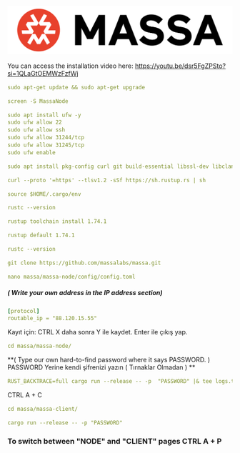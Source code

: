 ![](https://github.com/ErkanDERELI/MassaLabs_Node_Setup/blob/main/Massa_TransBG_Red_Black.png)


You can access the installation video here: https://youtu.be/dsr5FgZPSto?si=1QLaGtOEMWzFzfWj



```yaml
sudo apt-get update && sudo apt-get upgrade
```

```yaml
screen -S MassaNode
```


```yaml
sudo apt install ufw -y
sudo ufw allow 22
sudo ufw allow ssh
sudo ufw allow 31244/tcp
sudo ufw allow 31245/tcp 
sudo ufw enable 
```
```yaml
sudo apt install pkg-config curl git build-essential libssl-dev libclang-dev cmake
```

```yaml
curl --proto '=https' --tlsv1.2 -sSf https://sh.rustup.rs | sh
```

```yaml
source $HOME/.cargo/env
```

```yaml
rustc --version
```

```yaml
rustup toolchain install 1.74.1
```

```yaml
rustup default 1.74.1
```

```yaml
rustc --version
```

```yaml
git clone https://github.com/massalabs/massa.git
```

```yaml
nano massa/massa-node/config/config.toml
```
##### ( Write your own address in the IP address section)

```yaml
[protocol]
routable_ip = "88.120.15.55" 
```

Kayıt için: CTRL X   daha sonra Y ile kaydet. Enter ile çıkış yap.


```yaml
cd massa/massa-node/
```

**( Type our own hard-to-find password where it says PASSWORD. ) PASSWORD Yerine kendi şifrenizi yazın ( Tırnaklar Olmadan ) **

```yaml
RUST_BACKTRACE=full cargo run --release -- -p  "PASSWORD" |& tee logs.txt
```




CTRL A + C  

```yaml
cd massa/massa-client/
```

```yaml
cargo run --release -- -p "PASSWORD"
```

### To switch between "NODE" and "CLIENT" pages   CTRL A + P 

